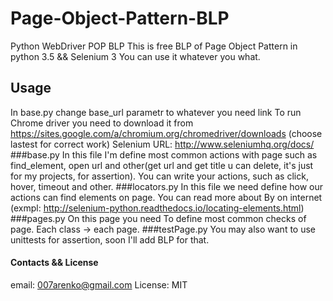 # Page-Object-Pattern-BLP
Python WebDriver POP BLP
This is free BLP of Page Object Pattern in python 3.5 && Selenium 3
You can use it whatever you what.
## Usage
In base.py change base_url parametr to whatever you need link
To run Chrome driver you need to download it from https://sites.google.com/a/chromium.org/chromedriver/downloads (choose lastest for correct work)
Selenium URL: http://www.seleniumhq.org/docs/
###base.py
In this file I'm define most common actions with page such as find_element, open url and other(get url and get title u can delete, it's just for my projects, for assertion).
You can write your actions, such as click, hover, timeout and other.
###locators.py
In this file we need define how our actions can find elements on page.
You can read more about By on internet (exmpl: http://selenium-python.readthedocs.io/locating-elements.html)
###pages.py
On this page you need To define most common checks of page. Each class -> each page.
###testPage.py
You may also want to use unittests for assertion, soon I'll add BLP for that.



#### Contacts && License
email: 007arenko@gmail.com
License: MIT
